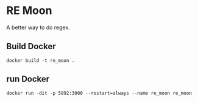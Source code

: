 # RE Moon

A better way to do regex.

## Build Docker

`docker build -t re_moon .`

## run Docker

`docker run -dit -p 5892:3000 --restart=always --name re_moon re_moon`
